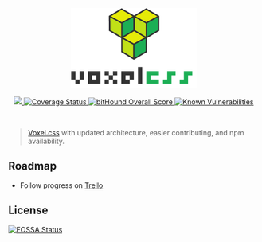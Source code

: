 
<p align="center">
    <img width="50%" alt="applied.js" src="./media/voxelcss_with_letters.png"/>
</p>
<p align="center">
    <!-- <a href="https://www.npmjs.com/package/voxelcss">
      <img src="https://img.shields.io/npm/v/voxelcss.svg"/>
    </a> -->
    <a href="https://travis-ci.org/jhwohlgemuth/voxelcss">
      <img src="https://travis-ci.org/jhwohlgemuth/voxelcss.svg?branch=master"/>
    </a>
    <a href='https://coveralls.io/github/jhwohlgemuth/voxelcss?branch=master'>
        <img src='https://coveralls.io/repos/github/jhwohlgemuth/voxelcss/badge.svg?branch=master' alt='Coverage Status' />
    </a>
    <a href="https://www.bithound.io/github/jhwohlgemuth/voxelcss">
        <img src="https://www.bithound.io/github/jhwohlgemuth/voxelcss/badges/score.svg" alt="bitHound Overall Score">
    </a>
    <a href="https://snyk.io/test/github/jhwohlgemuth/voxelcss">
        <img src="https://snyk.io/test/github/jhwohlgemuth/voxelcss/badge.svg" alt="Known Vulnerabilities" data-canonical-src="https://snyk.io/test/github/jhwohlgemuth/voxelcss" style="max-width:100%;">
    </a>
</p>
</br>

> [Voxel.css](http://www.voxelcss.com/) with updated architecture, easier contributing, and npm availability.

Roadmap
-------

- Follow progress on [Trello](https://trello.com/b/Q3sVE18k/voxelcss)


## License
[![FOSSA Status](https://app.fossa.io/api/projects/git%2Bhttps%3A%2F%2Fgithub.com%2Fjhwohlgemuth%2Fvoxelcss.svg?type=large)](https://app.fossa.io/projects/git%2Bhttps%3A%2F%2Fgithub.com%2Fjhwohlgemuth%2Fvoxelcss?ref=badge_large)
